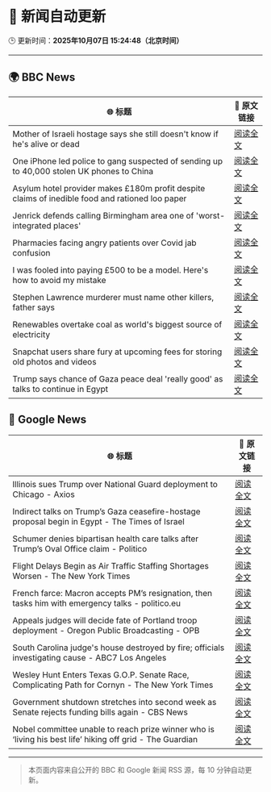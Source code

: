 # 🧠 新闻自动更新

🕒 更新时间：**2025年10月07日 15:24:48（北京时间）**

---

## 🌍 BBC News

| 🌐 标题 | 🔗 原文链接 |
|--------|-------------|
| Mother of Israeli hostage says she still doesn't know if he's alive or dead | [阅读全文](https://www.bbc.com/news/articles/c7840n4nwx8o?at_medium=RSS&at_campaign=rss) |
| One iPhone led police to gang suspected of sending up to 40,000 stolen UK phones to China | [阅读全文](https://www.bbc.com/news/articles/c20vlpwrzwdo?at_medium=RSS&at_campaign=rss) |
| Asylum hotel provider makes £180m profit despite claims of inedible food and rationed loo paper | [阅读全文](https://www.bbc.com/news/articles/ce9r5m74de8o?at_medium=RSS&at_campaign=rss) |
| Jenrick defends calling Birmingham area one of 'worst-integrated places' | [阅读全文](https://www.bbc.com/news/articles/cy85zlpwne6o?at_medium=RSS&at_campaign=rss) |
| Pharmacies facing angry patients over Covid jab confusion | [阅读全文](https://www.bbc.com/news/articles/cm28q5gqvppo?at_medium=RSS&at_campaign=rss) |
| I was fooled into paying £500 to be a model. Here's how to avoid my mistake | [阅读全文](https://www.bbc.com/news/articles/ckg3w2n8nx7o?at_medium=RSS&at_campaign=rss) |
| Stephen Lawrence murderer must name other killers, father says | [阅读全文](https://www.bbc.com/news/articles/c89djd0yn1wo?at_medium=RSS&at_campaign=rss) |
| Renewables overtake coal as world's biggest source of electricity | [阅读全文](https://www.bbc.com/news/articles/cx2rz08en2po?at_medium=RSS&at_campaign=rss) |
| Snapchat users share fury at upcoming fees for storing old photos and videos | [阅读全文](https://www.bbc.com/news/articles/c4g5ypl6nkzo?at_medium=RSS&at_campaign=rss) |
| Trump says chance of Gaza peace deal 'really good' as talks to continue in Egypt | [阅读全文](https://www.bbc.com/news/articles/c708l7vgwywo?at_medium=RSS&at_campaign=rss) |

## 📰 Google News

| 🌐 标题 | 🔗 原文链接 |
|--------|-------------|
| Illinois sues Trump over National Guard deployment to Chicago - Axios | [阅读全文](https://news.google.com/rss/articles/CBMiiAFBVV95cUxPUVhfLTJLLVpld2FXbFlueVlESHZzUGpmNkt4SXlCaHJ4cFFXZTVpWE54d3FwdVBEaG50eFB1TTZEamh5MFozUS15VFBWa2xoR0d3NG54TzZnS3VvYVFTck9xRVVJMmNVTi05Rl9kOUpRQ1NXU1BoTWF2THZ1VVRvNElfc0VkcFM3?oc=5) |
| Indirect talks on Trump’s Gaza ceasefire-hostage proposal begin in Egypt - The Times of Israel | [阅读全文](https://news.google.com/rss/articles/CBMipAFBVV95cUxNSE9Zb2Z2UmpieF9nWVF1UUxpcFJkbTB5TVFjcExERWpzcEN2THd4U1ZjZkgtSkI3ZHZZNGdjSEtlQ0NLa01XWHJQWEtkTGhQbXctWkZZV3JLbGZuNkd3ZmJIaGRjcXdROHJjbE5BZ2UwM1ZwSTFMZFJGVnlYS05rMkpVelFfN3FYYmlpOVpKTU95SEptbTljVy1zZEFaSFVQdGYzNNIBqgFBVV95cUxQWmI1QnU1eVZqMS12NXJ0T1JYOWpNYXQ3U0VNOFBEcS1rRDV4Q3pvYnB0UUdMSXNPQ0RrTk91STZzYks0dDR0ZmFaZ1J1UXpCUUJSX2d0Q2xndlp3UzhTOWxKcDBPbVluWG5YOU9Xa0hZSkhubG5ZUXhSTVBPVzd5YzhmWF9ybnhmdFVaNURqT0wzUU9TZkZJdDFDZ3ZQSWtmQ1B0LXJQbXVwUQ?oc=5) |
| Schumer denies bipartisan health care talks after Trump’s Oval Office claim - Politico | [阅读全文](https://news.google.com/rss/articles/CBMioAFBVV95cUxOU1V6dlh3RHJzNll6bkZ0T0w5c3V1NEhxWmdZaEozOFJuQkdIN0xrSEpIV3NqdkF4WUNsbWNBOFhkRDBiMjY3bmloTHVzU1dVNnFTNU45bExJSmptTDhIY0lmeFhzNjl6Z0xsbjBHSVF4ZzVTWkxMS0pZQXA1ZlM5QmZOeDRGNzA1MEg0bGgxdXBtRDZ4dVZWbHh5cG42am5o?oc=5) |
| Flight Delays Begin as Air Traffic Staffing Shortages Worsen - The New York Times | [阅读全文](https://news.google.com/rss/articles/CBMihAFBVV95cUxPbm90YlJxLVJrSkdIekxBNkpDRlNjaEsxSWNRbHM3TlBzNEEzYm1nTE15ejhUZXFGSGxiT3lqTkFhX21GSlN3TmM3OFdab05QNklNellvVW0xM09EM203Z3RxeGN1czlJS2l4R25ia2pJYVlyWHJ0MzE2OXl6RmlmT0ZpUW4?oc=5) |
| French farce: Macron accepts PM’s resignation, then tasks him with emergency talks - politico.eu | [阅读全文](https://news.google.com/rss/articles/CBMiuwFBVV95cUxNYkVrdG5JMU15YXhCQjVEVGxockJtZFVYRExhSF9PdGNxbTFmeXRKQXZjSURGY2hZMm5YaXppZUZMd0RQVG1BZXpNWWZrM2plMVF4OUxNX0lTaWE2QnR1Zm1GRmJ0bEg0Tk5yeGM4bnhaRDRDcFBTVFhlcHBZM1RueU5HajBaaDBUbXFuRW1TT05pYkZOYllFM1lwNkZxNlljVENyWXNJOVExemxpRlMwMWlIVVZnWmxFX09F?oc=5) |
| Appeals judges will decide fate of Portland troop deployment - Oregon Public Broadcasting - OPB | [阅读全文](https://news.google.com/rss/articles/CBMihwFBVV95cUxPMWcxRU54UV9aWXc0QmZONVJUTkZhSWltWlE3ekt2ODFTbGoyaXZzblM2MGVMREZ4LUs0SWhqNVBPaTFESFkzb0lIUmxPM1VUcHZWQjh0QjJKTlZWd1RpTUZHNE5lSmwzdUdmRVd1X19qWFBXQUcydkc4azZvc3VsZlg3U2V4N2s?oc=5) |
| South Carolina judge's house destroyed by fire; officials investigating cause - ABC7 Los Angeles | [阅读全文](https://news.google.com/rss/articles/CBMiogFBVV95cUxNOFI4aUk3UUJiQkdZSzF4ZVhud2VVUXJFWExfSEtUVzNQYkhsVGt0UGZCS3RMM3EwSXVOUFE2R3V4NmlGemFZcldEUmE0Y2xCVUhMbUh6b25LcUdpSGFNbW9TdC1vUjVqZGlhZFJ6dThDaTBmc09UQmxoUkJ2bUNET3prYVV6OTZ1RU9VMGhoX0pxbmFoSUpnV1Z4UVNLZE9qMlE?oc=5) |
| Wesley Hunt Enters Texas G.O.P. Senate Race, Complicating Path for Cornyn - The New York Times | [阅读全文](https://news.google.com/rss/articles/CBMilAFBVV95cUxNaFdSb1d6cnFucVJkazlZYlpfQU9EeE0tVnNIT3NmTVpwOXJIX214MmVBZmFOR0Vyc3RnellVQWJKdVJESVdFbThuV3c0SEVSWkNfN1ZwbEtVUVlIeWl2R0o0SThJeWR2ZFl5SEF5bVZaczZXYkw2ZFJSV1MwMkhtUm8zZVNPM18wSzdrekxiT2tWaXRQ?oc=5) |
| Government shutdown stretches into second week as Senate rejects funding bills again - CBS News | [阅读全文](https://news.google.com/rss/articles/CBMilwFBVV95cUxPeGhxeEVidFlwcWx5a1Nmb2xnSk9lNkZXWnBOZGpiZE9jV184aVF3MG00Z1Rva2ZjRUVYMG45WDd0bmh6bTFGRDhzZWFZVzJCTl9fNUt4aHBlTHdVcXZ3M01QVFZzOTJwYkZUbnNnSUZOZnJsejdiTWVMc2tidWJ2ckNjc3B2OGFzQ0pLTHl2djNpbWpBUHZ30gGcAUFVX3lxTE9aek1rYjM5ZkFyMUo0OFprMlQ0U2tOelhOMEMyV0M4UUljWWtYWERLQjlONXotQTFmSWNwR05sZjdTMndiNzNJcFlTajB2RzJzR1BlTnUxZ2FKcFdnWGNLTHNMU1ZaZXNWMzRGckVoT2sxYVc5aTNQdklHN2lOS1E1NmJOQjhqWmVHbWllZ19ycnBsOEZONHlFcHZyQw?oc=5) |
| Nobel committee unable to reach prize winner who is ‘living his best life’ hiking off grid - The Guardian | [阅读全文](https://news.google.com/rss/articles/CBMiuAFBVV95cUxPMXdmZDJieDc5VFlyVC0wTVRRZ3BnRVhVNDhVUk5IZ3pXaDVCelRjZWlHUzR0YTVHcG9aTmF0N0N0c0RwQ2Z1cXVuZmhQTUxfUjNkanRyV29ISzNVNXpkZTloUzJ3VlY5UXFUWWRNaVNoNXB3U0ZWTGQybWxMYTdGMEtyYXloTElSbDl2RmxpaGhZYkVodEJKZVFuQUdBOGUwWFZDQmZ1V3IyMlhtVklaRlQwYXhqSFlp?oc=5) |

---
> 本页面内容来自公开的 BBC 和 Google 新闻 RSS 源，每 10 分钟自动更新。
